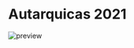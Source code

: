 # Autarquicas 2021

![preview](https://user-images.githubusercontent.com/23224854/142250456-1fea308e-3f95-4ba7-b691-c9cd1831c57f.gif)
